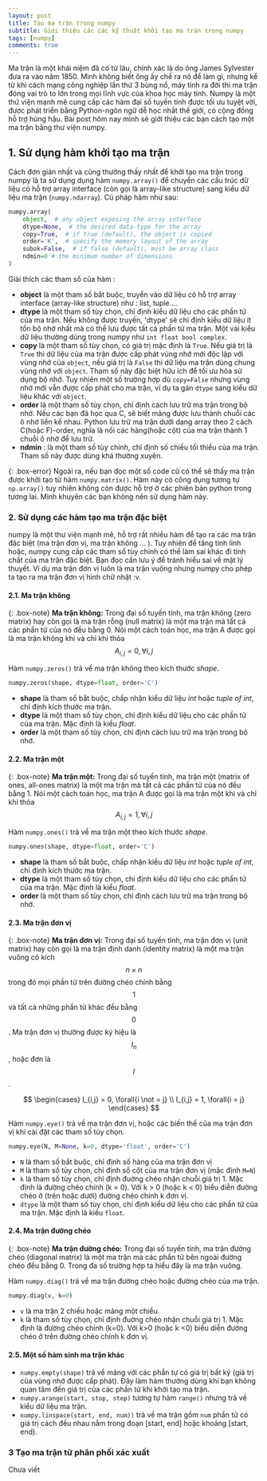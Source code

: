 ```yaml
---
layout: post
title: Tạo ma trận trong numpy
subtitle: Giới thiệu các các kỹ thuật khởi tạo ma trận trong numpy
tags: [numpy]
comments: true
---
```


Ma trận là một khái niệm đã có từ lâu, chính xác là do ông James Sylvester đưa ra vào năm 1850. Mình không biết ông ấy chế ra nó để làm gì, nhưng kể từ khi cách mạng công nghiệp lần thứ 3 bùng nổ, máy tính ra đời thì ma trận đóng vai trò to lớn trong mọi lĩnh vực của khoa học máy tính. Numpy là một thứ viện mạnh mẽ cung cấp các hàm đại số tuyến tính được tối ưu tuyệt vời, được phát triển bằng Python-ngôn ngữ dễ học nhất thế giới, có cộng đồng hỗ trợ hùng hậu. Bài post hôm nay mình sẽ giới thiệu các bạn cách tạo một ma trận bằng thư viện numpy.

## 1. Sử dụng hàm khởi tạo ma trận

Cách đơn giản nhất và cũng thường thấy nhất để khởi tạo ma trận trong numpy là ta sử dụng dụng hàm `numpy.array()` để chuyển các cấu trúc dữ liệu có hỗ trợ array interface (còn gọi là array-like structure) sang kiểu dữ liệu ma trận (`numpy.ndarray`). Cú pháp hàm như sau:

```python
numpy.array(
    object,  # any object exposing the array interface
    dtype=None,  # the desired data-type for the array
    copy=True,  # if true (default), the object is copied
    order='K',  # specify the memory layout of the array
    subok=False,  # if false (default), must be array class
    ndmin=0 # the minimum number of dimensions 
)
```

Giải thích các tham số của hàm :

- **object** là một tham số bắt buộc, truyền vào dữ liệu có hỗ trợ array interface (array-like structure) như : list, tuple....
- **dtype** là một tham số tùy chọn, chỉ định kiểu dữ liệu cho các phần tử của  ma trận. Nếu không được truyền, 'dtype' sẽ chỉ định kiểu dữ liệu ít tốn bộ nhớ nhất mà có thể lưu được tất cả phần tử ma trận. Một vài kiểu dữ liệu thường dùng trong numpy như `int float bool complex`.
- **copy** là một tham số tùy chọn, có giá trị mặc định là `True`. Nếu giá trị là `True` thì dữ liệu của ma trận được cấp phát vùng nhớ mới độc lập với vùng nhớ của `object`, nếu giá trị là `False` thì dữ liệu ma trận dùng chung vùng nhớ với `object`. Tham số này đặc biệt hữu ích để tối ưu hóa sử dụng bộ nhớ. Tuy nhiên một số trường hợp dù `copy=False` nhưng vùng nhớ mới vẫn được cấp phát cho ma trận, ví dụ ta gán `dtype` sang kiểu dữ liệu khác với `object`.
- **order** là một tham số tùy chọn, chỉ định cách lưu trữ ma trận trong bộ nhớ. Nếu các bạn đã học qua C, sẽ biết mảng được lưu thành chuỗi các ô nhớ liền kề nhau. Python lưu trữ ma trận dưới dạng array theo 2 cách  C(hoặc F)-order, nghĩa là nối các hàng(hoặc cột) của ma trận thành 1 chuỗi ô nhớ để lưu trữ.
- **ndmin** : là một tham số tùy chỉnh, chỉ định số chiều tối thiểu của ma trận. Tham số này được dùng khá thường xuyên.

{: .box-error}
Ngoài ra, nếu bạn đọc một số code cũ có thể sẽ thấy ma trận được khởi tạo từ hàm `numpy.matrix()`. Hàm này có công dụng tương tự `np.array()` tuy nhiên không còn được hỗ trợ ở các phiên bản python trong tương lai. Mình khuyên các bạn không nên sử dụng hàm này.

### 2. Sử dụng các hàm tạo ma trận đặc biệt

numpy là một thư viện mạnh mẽ, hỗ trợ rất nhiều hàm để tạo ra các ma trận đặc biệt (ma trận đơn vị, ma trận không ... ). Tuy nhiên để tăng tính linh hoặc, numpy cung cấp các tham số tùy chỉnh có thể làm sai khác đi tính chất của ma trận đặc biệt. Bạn đọc cần lưu ý để tránh hiểu sai về mặt lý thuyết. Ví dụ ma trận đơn vị luôn là ma trận vuông nhưng numpy cho phép ta tạo ra ma trận đơn vị hình chữ nhật :v.

#### 2.1. Ma trận không

{: .box-note}
**Ma trận không:** Trong đại số tuyến tính, ma trận không (zero matrix) hay còn gọi là ma trận rỗng (null matrix) là một ma trận mà tất cả các phần tử của nó đều bằng 0. Nói một cách toán học, ma trận A được gọi là ma trận không khi và chỉ khi thỏa  $$ A_{i,j} = 0, \forall{i,j} $$

Hàm `numpy.zeros()` trả về ma trận không theo kích thước *shape*.

```python
numpy.zeros(shape, dtype=float, order='C')
```

- **shape** là tham số bắt buộc, chấp nhận kiểu dữ liệu *int* hoặc *tuple of int*, chỉ định kích thước ma trận. 
- **dtype** là một tham số tùy chọn, chỉ định kiểu dữ liệu cho các phần tử của  ma trận. Mặc định là kiểu *float*.
- **order** là một tham số tùy chọn, chỉ định cách lưu trữ ma trận trong bộ nhớ. 

#### 2.2. Ma trận một

{: .box-note}
**Ma trận một:** Trong đại số tuyến tính, ma trận một (matrix of ones, all-ones matrix) là một ma trận mà tất cả các phần tử của nó đều bằng 1. Nói một cách toán học, ma trận A được gọi là ma trận một khi và chỉ khi thỏa  $$ A_{i,j} = 1, \forall{i,j} $$

Hàm `numpy.ones()` trả về ma trận một theo kích thước *shape*.

```python
numpy.ones(shape, dtype=float, order='C')
```

- **shape** là tham số bắt buộc, chấp nhận kiểu dữ liệu *int* hoặc *tuple of int*, chỉ định kích thước ma trận. 
- **dtype** là một tham số tùy chọn, chỉ định kiểu dữ liệu cho các phần tử của  ma trận. Mặc định là kiểu *float*.
- **order** là một tham số tùy chọn, chỉ định cách lưu trữ ma trận trong bộ nhớ. 

#### 2.3. Ma trận đơn vị

{: .box-note}
**Ma trận đơn vị:** Trong đại số tuyến tính, ma trận đơn vị (unit matrix) hay còn gọi là ma trận định danh (identity matrix) là một ma trận vuông có kích $$ n \times n $$ trong đó mọi phần tử trên đường chéo chính bằng $$ 1 $$ và tất cả những phần tử khác đều bằng $$ 0 $$. Ma trận đơn vị thường được ký hiệu là  $$ I_n $$, hoặc đơn là $$ I $$.

$$
\begin{cases}
I_{i,j} = 0, \forall{i \not = j} \\
I_{i,j} = 1, \forall{i = j}
\end{cases}
$$

Hàm `numpy.eye()` trả về ma trận đơn vị, hoặc các biến thể của ma trận đơn vị khi cài đặt các tham số tùy chọn.

```python
numpy.eye(N, M=None, k=0, dtype='float', order='C')
```

- `N` là tham số bắt buộc, chỉ định số hàng của ma trận đơn vị
- `M` là tham số tùy chọn, chỉ định số cột của ma trận đơn vị (mặc định `M=N`)
- `k` là tham số tùy chọn, chỉ định đuờng chéo nhận chuỗi giá trị 1. Mặc định là đường chéo chính (k = 0). Với k > 0 (hoặc k < 0) biểu diễn đường chéo ở (trên hoặc dưới) đường chéo chính k đơn vị.
- `dtype` là một tham số tùy chọn, chỉ định kiểu dữ liệu cho các phần tử của  ma trận. Mặc định là kiểu `float`.

#### 2.4. Ma trận đường chéo

{: .box-note}
**Ma trận đường chéo:** Trong đại số tuyến tính, ma trận đường chéo (diagonal matrix) là một ma trận mà các phần tử bên ngoài đường chéo đều bằng 0. Trong đa số trường hợp ta hiểu đây là ma trận vuông.

Hàm `numpy.diag()` trả về ma trận đường chéo hoặc đường chéo của ma trận.

```python
numpy.diag(v, k=0)
```

- `v` là ma trận 2 chiều hoặc mảng một chiều.
- `k` là tham số tùy chọn, chỉ định đuờng chéo nhận chuỗi giá trị 1. Mặc định là đường chéo chính (k=0). Với k>0 (hoặc k <0) biểu diễn đường chéo ở trên đường chéo chính k đơn vị.

#### 2.5.  Một số hàm sinh ma trận khác
- `numpy.empty(shape)` trả về mảng với các phẩn tự có giá trị bất ký (giá trị của vùng nhớ được cấp phát). Đây làm hàm thường dùng khi bạn không quan tâm đến giá trị của các phần tử khi khởi tạo ma trận.
- `numpy.arange(start, stop, step)` tương tự hàm `range()` nhưng trả về kiểu dữ liệu ma trận.
- `numpy.linspace(start, end, num))` trả về ma trận gồm `num` phần tử có giá trị cách đều nhau nằm trong đoạn [start, end] hoặc khoảng [start, end). 

### 3 Tạo ma trận từ phân phối xác xuất

Chưa viết
